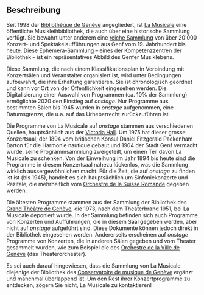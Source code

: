 ## Beschreibung

Seit 1998 der [Bibliothèque de Genève](https://www.bge-geneve.ch/) angegliedert, ist [La Musicale](http://www.bge-geneve.ch/musicale) eine öffentliche Musikleihbibliothek, die auch über eine historische Sammlung verfügt. Sie bewahrt unter anderem eine [reiche Sammlung](http://institutions.ville-geneve.ch/de/bge/collections/musiques/presentation/) von über 20&#39;000 Konzert- und Spektakelaufführungen aus Genf vom 19. Jahrhundert bis heute. Diese Ephemera-Sammlung – eines der Kompetenzzentren der Bibliothek – ist ein repräsentatives Abbild des Genfer Musiklebens.

Diese Sammlung, die nach einem Klassifikationsplan in Verbindung mit Konzertsälen und Veranstalter organisiert ist, wird unter Bedingungen aufbewahrt, die ihre Erhaltung garantieren. Sie ist chronologisch geordnet und kann vor Ort von der Öffentlichkeit eingesehen werden. Die Digitalisierung einer Auswahl von Programmen (ca. 10% der Sammlung) ermöglichte 2020 den Einstieg auf _onstage_. Nur Programme aus bestimmten Sälen bis 1945 wurden in _onstage_ aufgenommen, eine Datumsgrenze, die u.a. auf das Urheberrecht zurückzuführen ist.

Die Programme von La Musicale auf _onstage_ stammen aus verschiedenen Quellen, hauptsächlich aus der [Victoria Hall](https://www.ville-ge.ch/culture/victoria\_hall/histoire.html). Um 1975 hat dieser grosse Konzertsaal, der 1894 vom britischen Konsul Daniel Fitzgerald Packenham Barton für die Harmonie nautique gebaut und 1904 der Stadt Genf vermacht wurde, seine Programmsammlung zweigeteilt, um einen Teil davon La Musicale zu schenken. Von der Einweihung im Jahr 1894 bis heute sind die Programme in diesem Konzertsaal nahezu lückenlos, was die Sammlung wirklich aussergewöhnlichen macht. Für die Zeit, die auf _onstage_ zu finden ist ist (bis 1945), handelt es sich hauptsächlich um Sinfoniekonzerte und Rezitale, die mehrheitlich vom [Orchestre de la Suisse Romande](https://www.osr.ch/) gegeben werden.

Die ältesten Programme stammen aus der Sammlung der Bibliothek des [Grand Théâtre de Genève](https://www.gtg.ch/), die 1973, nach dem Theaterbrand 1951, bei La Musicale deponiert wurde. In der Sammlung befinden sich auch Programme von Konzerten und Aufführungen, die in diesem Saal gegeben werden, aber nicht auf _onstage_ aufgeführt sind. Diese Dokumente können jedoch direkt in der Bibliothek eingesehen werden. Andererseits erscheinen auf _onstage_ Programme von Konzerten, die in anderen Sälen gegeben und vom Theater gesammelt wurden, wie zum Beispiel die des [Orchestre de la Ville de Genève](https://archives.geneve.ch/archive/eac/grand_theatreISAAR) (das Theaterorchester).

Es sei auch darauf hingewiesen, dass die Sammlung von La Musicale diejenige der Bibliothek des [Conservatoire de musique de Genève](https://www.cmg.ch/) ergänzt und manchmal überlappend ist. Um den Rest ihrer Konzertprogramme zu entdecken, zögern Sie nicht, La Musicale zu kontaktieren!
